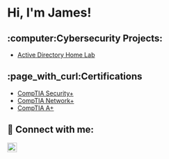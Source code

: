 <h1>Hi, I'm James! </h1>

<h2>:computer:Cybersecurity Projects:</h2>

  - [Active Directory Home Lab](https://github.com/jamesdelougheryprojectportfolio/ActiveDirectoryLab)


<h2>:page_with_curl:Certifications</h2>

- [CompTIA Security+](https://www.credly.com/badges/2fcb851e-93a0-473f-818d-f179f3c5bf69)
- [CompTIA Network+](https://www.credly.com/badges/fcf6215a-0b6a-48b2-808d-b3d2725493a0)
- [CompTIA A+](https://www.credly.com/badges/1c29bd38-d4fa-4f91-a2ea-ab5e0d330c3e)
  

<h2> 🤳 Connect with me:</h2>


[<img align="left" alt="JamesDeloughery | LinkedIn" width="22px" src="https://cdn.jsdelivr.net/npm/simple-icons@v3/icons/linkedin.svg" />][linkedin]



[linkedin]: https://www.linkedin.com/in/james-deloughery/

<!--
**joshmadakor1/joshmadakor1** is a ✨ _special_ ✨ repository because its `README.md` (this file) appears on your GitHub profile.

Here are some ideas to get you started:

- 🔭 I’m currently working on ...
- 🌱 I’m currently learning ...
- 👯 I’m looking to collaborate on ...
- 🤔 I’m looking for help with ...
- 💬 Ask me about ...
- 📫 How to reach me: ...
- 😄 Pronouns: ...
- ⚡ Fun fact: ...
-->
